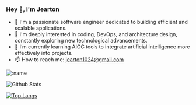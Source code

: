 ### Hey 👋, I'm Jearton

- 🔭 I'm a passionate software engineer dedicated to building efficient and scalable applications.
- 👀 I'm deeply interested in coding, DevOps, and architecture design, constantly exploring new technological advancements.
- 🌱 I’m currently learning AIGC tools to integrate artificial intelligence more effectively into projects.
- 📫 How to reach me: jearton1024@gmail.com

![:name](https://count.getloli.com/@:name)

![Github Stats](https://github-readme-stats.vercel.app/api?username=jearton&show_icons=true&theme=ambient_gradient)

[![Top Langs](https://github-readme-stats.vercel.app/api/top-langs/?username=jearton&layout=compact)](https://github.com/anuraghazra/github-readme-stats)

<!---
jearton/jearton is a ✨ special ✨ repository because its `README.md` (this file) appears on your GitHub profile.
You can click the Preview link to take a look at your changes.
--->

